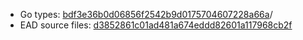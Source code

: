 * Go types: [bdf3e36b0d06856f2542b9d0175704607228a66a](https://github.com/NYULibraries/dlts-finding-aids-ead-go-packages/commit/bdf3e36b0d06856f2542b9d0175704607228a66a)/
* EAD source files: [d3852861c01ad481a674eddd82601a117968cb2f](https://github.com/NYULibraries/dlts-finding-aids-ead-sample-set-1/commit/d3852861c01ad481a674eddd82601a117968cb2f)
